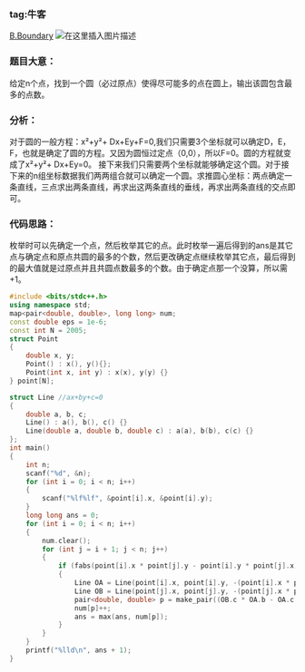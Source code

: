 ### tag:牛客
[B.Boundary](https://ac.nowcoder.com/acm/contest/5667/B)
![在这里插入图片描述](https://img-blog.csdnimg.cn/20200717164313447.png?x-oss-process=image/watermark,type_ZmFuZ3poZW5naGVpdGk,shadow_10,text_aHR0cHM6Ly9ibG9nLmNzZG4ubmV0L3FxXzQ1ODQ1NDA0,size_16,color_FFFFFF,t_70#pic_center)
### 题目大意：

给定n个点，找到一个圆（必过原点）使得尽可能多的点在圆上，输出该圆包含最多的点数。
### 分析：
对于圆的一般方程：x²+y²+	Dx+Ey+F=0,我们只需要3个坐标就可以确定D，E，F，也就是确定了圆的方程。又因为圆恒过定点（0,0），所以F=0。圆的方程就变成了x²+y²+	Dx+Ey=0。
接下来我们只需要两个坐标就能够确定这个圆。对于接下来的n组坐标数据我们两两组合就可以确定一个圆。求推圆心坐标：两点确定一条直线，三点求出两条直线，再求出这两条直线的垂线，再求出两条直线的交点即可。
### 代码思路：
枚举时可以先确定一个点，然后枚举其它的点。此时枚举一遍后得到的ans是其它点与确定点和原点共圆的最多的个数，然后更改确定点继续枚举其它点，最后得到的最大值就是过原点并且共圆点数最多的个数。由于确定点那一个没算，所以需+1。

```cpp
#include <bits/stdc++.h>
using namespace std;
map<pair<double, double>, long long> num;
const double eps = 1e-6;
const int N = 2005;
struct Point
{
    double x, y;
    Point() : x(), y(){};
    Point(int x, int y) : x(x), y(y) {}
} point[N];

struct Line //ax+by+c=0
{
    double a, b, c;
    Line() : a(), b(), c() {}
    Line(double a, double b, double c) : a(a), b(b), c(c) {}
};
int main()
{
    int n;
    scanf("%d", &n);
    for (int i = 0; i < n; i++)
    {
        scanf("%lf%lf", &point[i].x, &point[i].y);
    }
    long long ans = 0;
    for (int i = 0; i < n; i++)
    {
        num.clear();
        for (int j = i + 1; j < n; j++)
        {
            if (fabs(point[i].x * point[j].y - point[i].y * point[j].x) > eps)
            {
                Line OA = Line(point[i].x, point[i].y, -(point[i].x * point[i].x + point[i].y * point[i].y) / 2); //OA中垂线
                Line OB = Line(point[j].x, point[j].y, -(point[j].x * point[j].x + point[j].y * point[j].y) / 2); //OB中垂线
                pair<double, double> p = make_pair((OB.c * OA.b - OA.c * OB.b) / (OA.a * OB.b - OB.a * OA.b), (OB.c * OA.a - OA.c * OB.a) / (OA.b * OB.a - OB.b * OA.a));
                num[p]++;
                ans = max(ans, num[p]);
            }
        }
    }
    printf("%lld\n", ans + 1);
}
```

